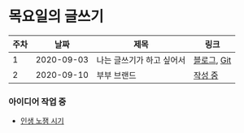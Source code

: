 # 목요일의 글쓰기

| 주차 | 날짜       | 제목                      | 링크                                                         |
| ---- | ---------- | ------------------------- | ------------------------------------------------------------ |
| 1    | 2020-09-03 | 나는 글쓰기가 하고 싶어서 | [블로그](https://blog.naver.com/jmingyu/222074469809), [Git](./200903_나는_문득_글쓰기가_하고_싶어서.md) |
| 2    | 2020-09-10 | 부부 브랜드               | [작성 중](./200910_부부_브랜드.md)                           |



### 아이디어 작업 중

* [인생 노잼 시기](./990001_인생_노잼_시기.md)
